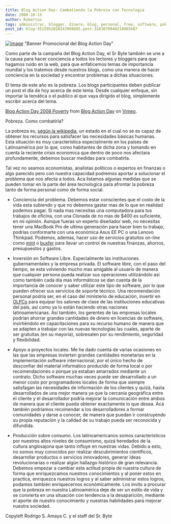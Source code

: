 ```yaml
---
title: Blog Action Day: Combatiendo la Pobreza con Tecnologia
date: 2008-10-15
author: Robertux
tags: administrar, blogger, dinero, blog, personal, free, software, pobreza, programacion, day, opinion, economia, computadoras, mac, energia
post_id: blog-3515952828243908885.post-3183870948219965687
---
```


[![image](http://blogactionday.s3.amazonaws.com/banners/Badge_300x160.jpg)](http://blogactionday.org/)
"Banner
Promocional del Blog Action Day"

Como parte de la campa﻿ña del Blog Action Day, el Sr Byte también se une a la causa para hacer conciencia a todos los lectores y bloggers para que hagamos ruido en la web, para que enfaticemos temas de importancia mundial y los tratemos desde nuestros blogs, como una manera de hacer conciencia en la sociedad y encontrar problemas a dichas situaciones.

El tema de este a﻿ño es la pobreza. Los blogs participantes deben publicar un post el día de hoy acerca de este tema. Desde cualquier enfoque, sin importar la temática o el publico al que vaya dirigido el blog, simplemente escribir acerca del tema.

[Blog Action Day 2008 Poverty](http://vimeo.com/1529825?pg=embed&sec=1529825) from [Blog Action Day](http://vimeo.com/blogactionday?pg=embed&sec=1529825) on [Vimeo](http://vimeo.com/?pg=embed&sec=1529825).

Pobreza. Como combatirla?

La pobreza es, [según la wikipedia](http://es.wikipedia.org/wiki/Pobreza), un estado en el cual no se es capaz de obtener los recursos para satisfacer las necesidades básicas humanas. Esta situación es muy característica especialmente en los países de Latinoamérica por lo que, como habitantes de dicha zona y tomando en cuenta la reciente crisis economica que dentro de poco nos afectara profundamente, debemos buscar medidas para combatirla.

Tal vez no seamos economistas, analistas políticos o expertos en finanzas o algo parecido pero con nuestra capacidad podremos aportar a solucionar el problema que nos afecta a todos. Aca listamos algunas medidas que se pueden tomar en la parte del área tecnologica para afrontar la pobreza tanto de forma personal como de forma social.

- Conciencia del problema. Debemos estar conscientes que el costo de la vida esta subiendo y que no debemos gastar mas de lo que en realidad podemos pagar. Si nada mas necesitas una computadora para tus trabajos de oficina, con una Clonada de no mas de $400 es suficiente, en mi opinión. Aunque fueras un experto diseñador web, no necesitas tener una MacBook Pro de ultima generación para hacer bien tu trabajo, podrías conformarte con una económica Asus EE PC o una Lenovo Thinkpad.
Podemos, ademas, hacer uso de servicios gratuitos on-line como [mint](http://www.mint.com/) o [buxfer](http://www.buxfer.com/) para llevar un control de nuestras finanzas, ahorros, presupuestos y gastos.

- Inversión en Software Libre. Especialmente las instituciones gubernamentales y la empresa privada. El software libre, con el paso del tiempo, se esta volviendo mucho mas amigable al usuario de manera que cualquier persona pueda realizar sus operaciones utilizándolo así como también cada día mas informáticos se dan cuenta de la importancia de conocer y saber utilizar este tipo de software, por lo que pueden ofrecer sus servicios de soporte técnico.
Una recomendación personal podría ser, en el caso del ministerio de educación, invertir en [OLPCs](http://laptop.org/) para equipar los salones de clase de las instituciones educativas del país, así como ya lo están haciendo otras naciones latinoamericanas. Así también, los gerentes de las empresas locales podrían ahorrar grandes cantidades de dinero en licencias de software, invirtiéndolo en capacitaciones para su recurso humano de manera que se adapten a trabajar con las nuevas tecnologías las cuales, aparte de ser gratuitas (en su mayoría), sobresalen por su rendimiento, seguridad y flexibilidad.

- Apoyo a proyectos locales. Me he dado cuenta de varias ocasiones en las que las empresas invierten grandes cantidades monetarias en la implementación software internacional, por el único hecho de desconfiar del material informático producido de forma local o por recomendaciones o porque ya estaban amarrados mediante un contrato. Dicho software muchas veces puede ser desarrollado a un menor costo por programadores locales de forma que siempre satisfagan las necesidades de información de los clientes y quizá, hasta desarrollados de una mejor manera ya que la cercanía geográfica entre el cliente y el desarrollador podría mejorar la comunicación entre ambos de manera que el cliente pueda obtener exactamente lo que desea.
Acá también podríamos recomendar a los desarrolladores a formar comunidades y darse a conocer, de manera que puedan ir construyendo su propia reputación y la calidad de su trabajo pueda ser reconocida y difundida.

- Producción sobre consumo. Los latinoamericanos somos característicos por nuestros altos niveles de consumismo, quizá heredados de la cultura anglosajona que tanto influye en nuestras vidas. Debido a esto, no somos muy conocidos por realizar descubrimientos científicos, desarrollar productos o servicios innovadores, generar ideas revolucionarias o realizar algún hallazgo histórico de gran relevancia. Debemos empezar a cambiar esta actitud propia de nuestra cultura de forma que enriquezcamos nuestros conocimientos y al poner estos en practica, enriquezca nuestros logros y al saber administrar estos logros, podamos también enriquecernos económicamente.
Los invito a procurar que la pobreza en nuestra Latinoamérica deje de ser un estilo de vida y se convierta en una situación con tendencia a la desaparición, mediante el aporte de nuestro conocimiento y nuestras habilidades para mejorar nuestra sociedad.

Copyleft Rodrigo S. Amaya C. y el staff del Sr. Byte